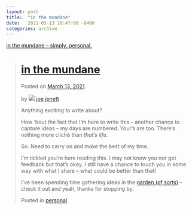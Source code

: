 ```yaml
---
layout: post
title:  "in the mundane"
date:   2021-03-13 16:47:00 -0400
categories: archive
---
```

[in the mundane – simply. personal.](https://simply.personal.jenett.org/in-the-mundane/)  
  

> # [in the mundane](https://simply.personal.jenett.org/in-the-mundane/ "Permalink to in the mundane")
> 
> Posted on [March 13, 2021](https://simply.personal.jenett.org/in-the-mundane/ "4:47 pm")
> 
> by ![](https://secure.gravatar.com/avatar/0bf0445b4e4b39f830b186b7e23195a1?s=40&d=identicon&r=pg) [joe jenett](https://simply.personal.jenett.org/author/admin/ "View all posts by joe jenett")
> 
> Anything exciting to write about?
> 
> How ’bout the fact that I’m here to write this – another chance to capture ideas – my days are numbered. Your’s are too. There’s nothing more cliché than _that’s life_.
> 
> So. Need to carry on and make the best of my time.
> 
> I’m tickled you’re here reading this. I may not know you nor get feedback but that’s okay. I still have a chance to touch you in some way with what I share – what could be better than that!
> 
> I’ve been spending time gathering ideas in the [garden (of sorts)](https://joe.jenett.org) – check it out and yeah, thanks for stopping by.
> 
> Posted in [personal](https://simply.personal.jenett.org/category/personal/)
